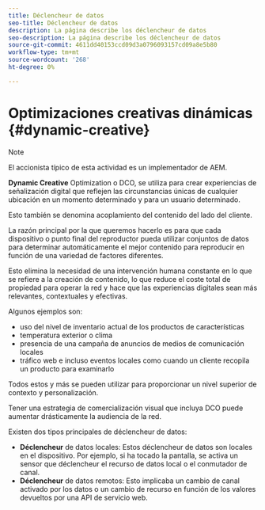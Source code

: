 ```yaml
---
title: Déclencheur de datos
seo-title: Déclencheur de datos
description: La página describe los déclencheur de datos
seo-description: La página describe los déclencheur de datos
source-git-commit: 4611dd40153ccd09d3a0796093157cd09a8e5b80
workflow-type: tm+mt
source-wordcount: '268'
ht-degree: 0%

---
```



# Optimizaciones creativas dinámicas {#dynamic-creative}

>[!NOTE]
>
>El accionista típico de esta actividad es un implementador de AEM.

**Dynamic Creative** Optimization o DCO, se utiliza para crear experiencias de señalización digital que reflejen las circunstancias únicas de cualquier ubicación en un momento determinado y para un usuario determinado.

Esto también se denomina acoplamiento del contenido del lado del cliente.

La razón principal por la que queremos hacerlo es para que cada dispositivo o punto final del reproductor pueda utilizar conjuntos de datos para determinar automáticamente el mejor contenido para reproducir en función de una variedad de factores diferentes.

Esto elimina la necesidad de una intervención humana constante en lo que se refiere a la creación de contenido, lo que reduce el coste total de propiedad para operar la red y hace que las experiencias digitales sean más relevantes, contextuales y efectivas.

Algunos ejemplos son:

* uso del nivel de inventario actual de los productos de características
* temperatura exterior o clima
* presencia de una campaña de anuncios de medios de comunicación locales
* tráfico web e incluso eventos locales como cuando un cliente recopila un producto para examinarlo

Todos estos y más se pueden utilizar para proporcionar un nivel superior de contexto y personalización.

Tener una estrategia de comercialización visual que incluya DCO puede aumentar drásticamente la audiencia de la red.

Existen dos tipos principales de déclencheur de datos:

* **Déclencheur** de datos locales: Estos déclencheur de datos son locales en el dispositivo. Por ejemplo, si ha tocado la pantalla, se activa un sensor que déclencheur el recurso de datos local o el conmutador de canal.
* **Déclencheur** de datos remotos: Esto implicaba un cambio de canal activado por los datos o un cambio de recurso en función de los valores devueltos por una API de servicio web.

